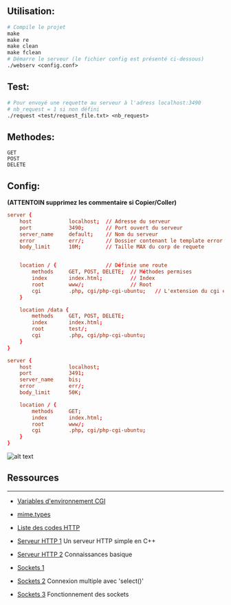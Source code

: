 ## Utilisation:
```Makefile
# Compile le projet
make
make re
make clean
make fclean
# Démarre le serveur (le fichier config est présenté ci-dessous)
./webserv <config.conf>
```

## Test:
```Makefile
# Pour envoyé une requette au serveur à l'adress localhost:3490
# nb_request = 1 si non défini
./request <test/request_file.txt> <nb_request>
```

## Methodes:
```
GET
POST
DELETE
```

## Config:
__(ATTENTOIN supprimez les commentaire si Copier/Coller)__

```cnf
server {
	host			localhost;	// Adresse du serveur
	port			3490;		// Port ouvert du serveur
	server_name		default;	// Nom du serveur
	error			err/;		// Dossier contenant le template error
	body_limit		10M;		// Taille MAX du corp de requete


	location / {				// Définie une route
		methods 	GET, POST, DELETE;	// Méthodes permises
		index		index.html;			// Index
		root		www/;				// Root
		cgi			.php, cgi/php-cgi-ubuntu;	// L'extension du cgi et son chemin
	}

	location /data {
		methods 	GET, POST, DELETE;
		index		index.html;
		root		test/;
		cgi			.php, cgi/php-cgi-ubuntu;
	}
}

server {
	host			localhost;
	port			3491;
	server_name		bis;
	error			err/;
	body_limit		50K;

	location / {
		methods 	GET;
		index		index.html;
		root		www/;
		cgi			.php, cgi/php-cgi-ubuntu;
	}
}
```

![alt text](https://github.com/gborneGit/webserv/blob/main/webserv_logs.png)

## Ressources
***
* [Variables d'environnement CGI](https://fr.wikipedia.org/wiki/Variables_d%27environnement_CGI)
* [mime.types](https://github.com/nginx/nginx/blob/master/conf/mime.types)
* [Liste des codes HTTP](https://fr.wikipedia.org/wiki/Liste_des_codes_HTTP)

* [Serveur HTTP 1](https://ncona.com/2019/04/building-a-simple-server-with-cpp/) Un serveur HTTP simple en C++
* [Serveur HTTP 2](https://github.com/Dungyichao/http_server/blob/master/README.md#1-basic-knowledge-) Connaissances basique

* [Sockets 1](http://vidalc.chez.com/lf/socket.html)
* [Sockets 2](https://www.binarytides.com/multiple-socket-connections-fdset-select-linux/) Connexion multiple avec 'select()'
* [Sockets 3](https://www.ibm.com/docs/en/i/7.3?topic=programming-how-sockets-work) Fonctionnement des sockets
